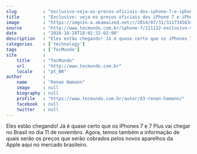 ```yaml
---
slug          : "exclusivo-veja-os-precos-oficiais-dos-iphone-7-e-iphone-7-plus-no-brasil"
title         : "Exclusivo: veja os preços oficiais dos iPhone 7 e iPhone 7 Plus no Brasil"
image         : "https://imgnzn-a.akamaized.net///2014/07/31/31173456348810.JPG"
source        : "http://www.tecmundo.com.br/iphone-7/111132-exclusivo-veja-precos-oficiais-iphone-7-iphone-7-plus-brasil.htm"
date          : "2016-10-28T18:01:32-02:00"
description   : "Eles estão chegando! Já é quase certo que os iPhones 7 e 7 Plus vai chegar no Brasil no dia 11 de novembro. Agora, temos também a informação de quais serão os preços que serão cobrados pelos novos aparelhos da Apple aqui no mercado brasileiro."
categories    : ['technology']
tags          : ['TecMundo']
site          :
    title     : "TecMundo"
    url       : "http://www.tecmundo.com.br"
    locale    : "pt_BR"
author        :
    name      : "Renan Hamann"
    image     : null
    biography : null
    profile   : "https://www.tecmundo.com.br/autor/83-renan-hamann/"
    facebook  : null
    twitter   : null
---
```


Eles estão chegando! Já é quase certo que os iPhones 7 e 7 Plus vai chegar no Brasil no dia 11 de novembro. Agora, temos também a informação de quais serão os preços que serão cobrados pelos novos aparelhos da Apple aqui no mercado brasileiro.
